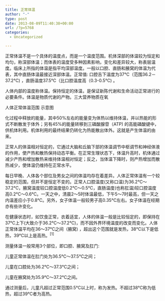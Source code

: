 ```yaml
---
title: 正常体温
author: "-"
type: post
date: 2013-08-09T11:40:38+00:00
url: /?p=5768
categories:
  - Uncategorized

---
```

正常体温不是一个具体的温度点，而是一个温度范围。机体深部的体温较为恒定和均匀，称深部体温；而体表的温度受多种因素影响，变化和差异较大，称表层温度。临床上所指的体温是指平均深部温度。一般以口腔、直肠和腋窝的体温为代表，其中直肠体温最接近深部体温。正常值: 口腔舌下温度为37℃（范围36.2－37.2℃) ，直肠温度37.5℃（比口腔温度高（0.3-0.5℃) 。

人体内部的温度称体温。保持恒定的体温，是保证新陈代谢和生命活动正常进行的必要条件。体温是物质代谢的产物。三大营养物质在氧

人体正常体温范围 示意图

化过程中释放的能量，其中50%左右的能量变为体热以维持体温，并以热能的形式不断散发于体外；另有45%的能量转移到三磷酸腺苷（ATP) 的高能磷酸键中，供机体利用。机体利用的最终结果仍转化为热能散出体外。这就是产生体温的由来。

正常人的体温相对恒定的，它通过大脑和丘脑下部的体温调节中枢调节和神经体液的作用，使产热和散热保持动态平衡。在正常生理状态下，体温升高时，机体通过减少产热和增加散热来维持体温相对恒定；反之，当体温下降时，则产热增加而散热减少，使体温仍维持在正常水平。

  每日早晚、人体各个部位及男女之间的体温均存在着差异。人体正常体温有一个较稳定的范围，但并不是恒定不变的。正常人口腔温度(又称口温)为36.2℃～37.2℃，腋窝温度较口腔温度低0.2℃～0.5℃，直肠温度(也称肛温)较口腔温度高0.2℃～0.6℃。一天之中，清晨2～5时体温最低，下午5～7时最高，但一天之内温差应小于0.8℃。另外，女子体温一般较男子高0.35℃左右。女子体温在经期亦有些许变化。


  在健康状态时，如饮食正常，衣着适宜，人体的体温一般是比较恒定的，即保持在37℃上下(大致介于36.2℃～37.2℃)，而不因外界环境温度的改变而变化。人体正常体温平均在36～37℃之间（腋窝) ，超出这个范围就是发热，38℃以下是低热，39℃以上是高热。<sup>[1]</sup>


  测量体温一般常用3个部位，即口腔、腋窝及肛门: 


  儿童正常体温在肛门处为36.5℃～37.5℃之间；


  儿童在口腔处为36.2℃～37.3℃之间；


  儿童在腋窝处为35.9℃～37.2℃之间。


  通过测量后，儿童凡超过正常范围0.5℃以上时，称为发热。不超过38℃称为低热，超过39℃者为高热。
